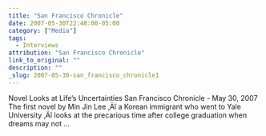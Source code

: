 ```yaml
---
title: "San Francisco Chronicle"
date: 2007-05-30T22:48:00-05:00
category: ["Media"]
tags:
  - Interviews
attribution: "San Francisco Chronicle"
link_to_original: ""
description: ""
_slug: 2007-05-30-san_francisco_chronicle1
---
```


Novel Looks at Life’s Uncertainties
San Francisco Chronicle - May 30, 2007
The first novel by Min Jin Lee ‚Äî a Korean immigrant who went to Yale University ‚Äî looks at the precarious time after college graduation when dreams may not ...
